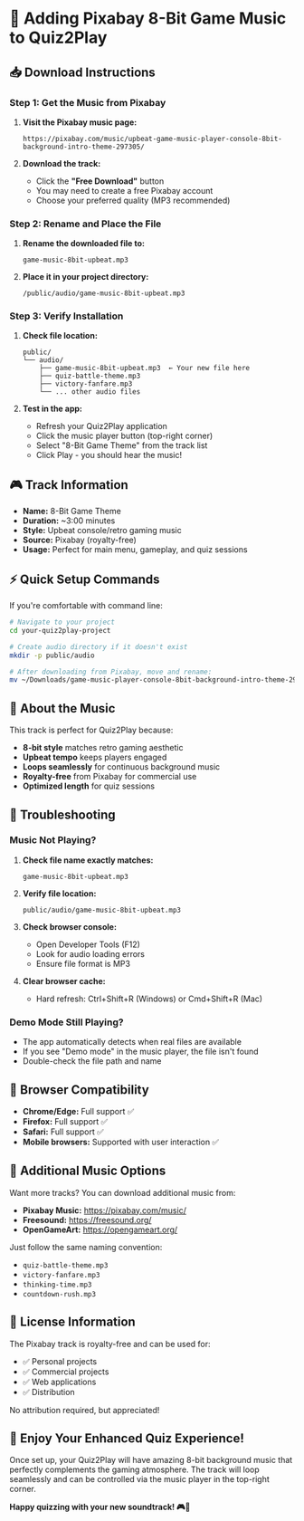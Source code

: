 # 🎵 Adding Pixabay 8-Bit Game Music to Quiz2Play

## 📥 Download Instructions

### Step 1: Get the Music from Pixabay

1. **Visit the Pixabay music page:**

   ```
   https://pixabay.com/music/upbeat-game-music-player-console-8bit-background-intro-theme-297305/
   ```

2. **Download the track:**
   - Click the **"Free Download"** button
   - You may need to create a free Pixabay account
   - Choose your preferred quality (MP3 recommended)

### Step 2: Rename and Place the File

1. **Rename the downloaded file to:**

   ```
   game-music-8bit-upbeat.mp3
   ```

2. **Place it in your project directory:**
   ```
   /public/audio/game-music-8bit-upbeat.mp3
   ```

### Step 3: Verify Installation

1. **Check file location:**

   ```
   public/
   └── audio/
       ├── game-music-8bit-upbeat.mp3  ← Your new file here
       ├── quiz-battle-theme.mp3
       ├── victory-fanfare.mp3
       └── ... other audio files
   ```

2. **Test in the app:**
   - Refresh your Quiz2Play application
   - Click the music player button (top-right corner)
   - Select "8-Bit Game Theme" from the track list
   - Click Play - you should hear the music!

## 🎮 Track Information

- **Name:** 8-Bit Game Theme
- **Duration:** ~3:00 minutes
- **Style:** Upbeat console/retro gaming music
- **Source:** Pixabay (royalty-free)
- **Usage:** Perfect for main menu, gameplay, and quiz sessions

## ⚡ Quick Setup Commands

If you're comfortable with command line:

```bash
# Navigate to your project
cd your-quiz2play-project

# Create audio directory if it doesn't exist
mkdir -p public/audio

# After downloading from Pixabay, move and rename:
mv ~/Downloads/game-music-player-console-8bit-background-intro-theme-297305.mp3 public/audio/game-music-8bit-upbeat.mp3
```

## 🎵 About the Music

This track is perfect for Quiz2Play because:

- **8-bit style** matches retro gaming aesthetic
- **Upbeat tempo** keeps players engaged
- **Loops seamlessly** for continuous background music
- **Royalty-free** from Pixabay for commercial use
- **Optimized length** for quiz sessions

## 🔧 Troubleshooting

### Music Not Playing?

1. **Check file name exactly matches:**

   ```
   game-music-8bit-upbeat.mp3
   ```

2. **Verify file location:**

   ```
   public/audio/game-music-8bit-upbeat.mp3
   ```

3. **Check browser console:**

   - Open Developer Tools (F12)
   - Look for audio loading errors
   - Ensure file format is MP3

4. **Clear browser cache:**
   - Hard refresh: Ctrl+Shift+R (Windows) or Cmd+Shift+R (Mac)

### Demo Mode Still Playing?

- The app automatically detects when real files are available
- If you see "Demo mode" in the music player, the file isn't found
- Double-check the file path and name

## 📱 Browser Compatibility

- **Chrome/Edge:** Full support ✅
- **Firefox:** Full support ✅
- **Safari:** Full support ✅
- **Mobile browsers:** Supported with user interaction ✅

## 🎯 Additional Music Options

Want more tracks? You can download additional music from:

- **Pixabay Music:** https://pixabay.com/music/
- **Freesound:** https://freesound.org/
- **OpenGameArt:** https://opengameart.org/

Just follow the same naming convention:

- `quiz-battle-theme.mp3`
- `victory-fanfare.mp3`
- `thinking-time.mp3`
- `countdown-rush.mp3`

## 📄 License Information

The Pixabay track is royalty-free and can be used for:

- ✅ Personal projects
- ✅ Commercial projects
- ✅ Web applications
- ✅ Distribution

No attribution required, but appreciated!

## 🎉 Enjoy Your Enhanced Quiz Experience!

Once set up, your Quiz2Play will have amazing 8-bit background music that perfectly complements the gaming atmosphere. The track will loop seamlessly and can be controlled via the music player in the top-right corner.

**Happy quizzing with your new soundtrack! 🎮🎵**

